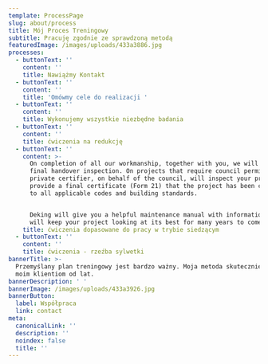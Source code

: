 ```yaml
---
template: ProcessPage
slug: about/process
title: Mój Proces Treningowy
subtitle: Pracuję zgodnie ze sprawdzoną metodą
featuredImage: /images/uploads/433a3886.jpg
processes:
  - buttonText: ''
    content: ''
    title: Nawiążmy Kontakt
  - buttonText: ''
    content: ''
    title: 'Omówmy cele do realizacji '
  - buttonText: ''
    content: ''
    title: Wykonujemy wszystkie niezbędne badania
  - buttonText: ''
    content: ''
    title: ćwiczenia na redukcję
  - buttonText: ''
    content: >-
      On completion of all our workmanship, together with you, we will perform a
      final handover inspection. On projects that require council permits, a
      private certifier, on behalf of the council, will inspect your project and
      provide a final certificate (Form 21) that the project has been completed
      to all applicable codes and building standards.


      Deking will give you a helpful maintenance manual with information that
      will keep your project looking at its best for many years to come.
    title: ćwiczenia dopasowane do pracy w trybie siedzącym
  - buttonText: ''
    content: ''
    title: ćwiczenia - rzeźba sylwetki
bannerTitle: >-
  Przemyślany plan treningowy jest bardzo ważny. Moja metoda skutecznie pomaga
  moim klientiom od lat.
bannerDescription: ' '
bannerImage: /images/uploads/433a3926.jpg
bannerButton:
  label: Współpraca
  link: contact
meta:
  canonicalLink: ''
  description: ''
  noindex: false
  title: ''
---
```


